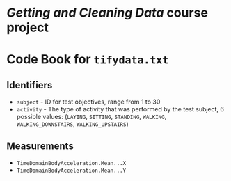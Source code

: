 # *Getting and Cleaning Data* course project
# Code Book for `tifydata.txt`

## Identifiers

* `subject` - ID for test objectives, range from 1 to 30
* `activity` - The type of activity that was performed by the test subject, 6 possible values: (`LAYING`, `SITTING`, `STANDING`, `WALKING`, `WALKING_DOWNSTAIRS`, `WALKING_UPSTAIRS`)

## Measurements

* `TimeDomainBodyAcceleration.Mean...X`
* `TimeDomainBodyAcceleration.Mean...Y`
